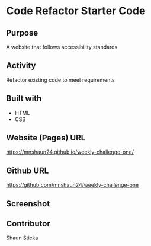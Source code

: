 # Code Refactor Starter Code

## Purpose
A website that follows accessibility standards

## Activity
Refactor existing code to meet requirements

## Built with
* HTML
* CSS

## Website (Pages) URL
https://mnshaun24.github.io/weekly-challenge-one/

## Github URL
https://github.com/mnshaun24/weekly-challenge-one


## Screenshot



## Contributor
Shaun Sticka
